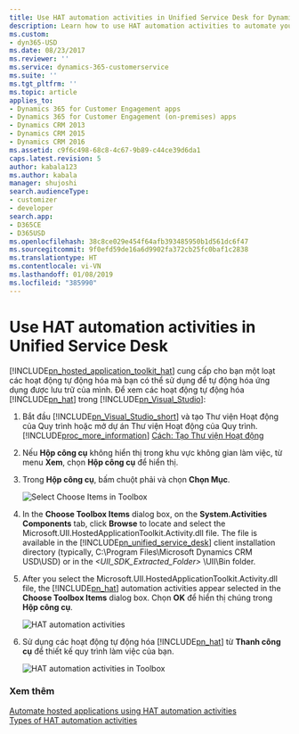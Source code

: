 ```yaml
---
title: Use HAT automation activities in Unified Service Desk for Dynamics 365 for Customer Engagement apps| MicrosoftDocs
description: Learn how to use HAT automation activities to automate your hosted applications in Unified Service Desk.
ms.custom:
- dyn365-USD
ms.date: 08/23/2017
ms.reviewer: ''
ms.service: dynamics-365-customerservice
ms.suite: ''
ms.tgt_pltfrm: ''
ms.topic: article
applies_to:
- Dynamics 365 for Customer Engagement apps
- Dynamics 365 for Customer Engagement (on-premises) apps
- Dynamics CRM 2013
- Dynamics CRM 2015
- Dynamics CRM 2016
ms.assetid: c9f6c498-68c8-4c67-9b89-c44ce39d6da1
caps.latest.revision: 5
author: kabala123
ms.author: kabala
manager: shujoshi
search.audienceType:
- customizer
- developer
search.app:
- D365CE
- D365USD
ms.openlocfilehash: 38c8ce029e454f64afb393485950b1d561dc6f47
ms.sourcegitcommit: 9f0efd59de16a6d9902fa372cb25fc0baf1c2838
ms.translationtype: HT
ms.contentlocale: vi-VN
ms.lasthandoff: 01/08/2019
ms.locfileid: "385990"
---
```

# <a name="use-hat-automation-activities-in-unified-service-desk"></a>Use HAT automation activities in Unified Service Desk
[!INCLUDE[pn_hosted_application_toolkit_hat](../includes/pn-hosted-application-toolkit-hat.md)] cung cấp cho bạn một loạt các hoạt động tự động hóa mà bạn có thể sử dụng để tự động hóa ứng dụng được lưu trữ của mình. Để xem các hoạt động tự động hóa [!INCLUDE[pn_hat](../includes/pn-hat.md)] trong [!INCLUDE[pn_Visual_Studio](../includes/pn-visual-studio.md)]:  
  
1. Bắt đầu [!INCLUDE[pn_Visual_Studio_short](../includes/pn-visual-studio-short.md)] và tạo Thư viện Hoạt động của Quy trình hoặc mở dự án Thư viện Hoạt động của Quy trình. [!INCLUDE[proc_more_information](../includes/proc-more-information.md)] [Cách: Tạo Thư viện Hoạt động](https://msdn.microsoft.com/library/dd489393\(v=vs.110\).aspx)  
  
2. Nếu **Hộp công cụ** không hiển thị trong khu vực không gian làm việc, từ menu **Xem**, chọn **Hộp công cụ** để hiển thị.  
  
3. Trong **Hộp công cụ**, bấm chuột phải và chọn **Chọn Mục**.  
  
   ![Select Choose Items in Toolbox](../unified-service-desk/media/usd-view-hat-activities-1.png "Select Choose Items in Toolbox")  
  
4. In the **Choose Toolbox Items** dialog box, on the **System.Activities Components** tab, click **Browse** to locate and select the Microsoft.UII.HostedApplicationToolkit.Activity.dll file. The file is available in the [!INCLUDE[pn_unified_service_desk](../includes/pn-unified-service-desk.md)] client installation directory (typically, C:\Program Files\Microsoft Dynamics CRM USD\USD) or in the *<UII_SDK_Extracted_Folder>* \UII\Bin folder.  
  
5. After you select the Microsoft.UII.HostedApplicationToolkit.Activity.dll file, the [!INCLUDE[pn_hat](../includes/pn-hat.md)] automation activities appear selected in the **Choose Toolbox Items** dialog box. Chọn **OK** để hiển thị chúng trong **Hộp công cụ**.  
  
   ![HAT automation activities](../unified-service-desk/media/usd-hat-automation-activities-selected.png "HAT automation activities")  
  
6. Sử dụng các hoạt động tự động hóa [!INCLUDE[pn_hat](../includes/pn-hat.md)] từ **Thanh công cụ** để thiết kế quy trình làm việc của bạn.  
  
   ![HAT automation activities in Toolbox](../unified-service-desk/media/usd-hat-automation-activities-toolbox.png "HAT automation activities in Toolbox")  
  
### <a name="see-also"></a>Xem thêm  
 [Automate hosted applications using HAT automation activities](../unified-service-desk/automate-hosted-applications-using-hat-automation-activities.md)   
 [Types of HAT automation activities](../unified-service-desk/types-of-hat-automation-activities.md)
